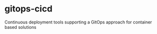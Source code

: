 # gitops-cicd
Continuous deployment tools supporting a GitOps approach for container based solutions
